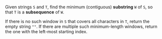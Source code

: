 Given strings `S` and `T`, find the minimum (contiguous) **substring** `W` of `S`, so that `T` is a **subsequence** of `W`.

If there is no such window in `S` that covers all characters in `T`, return the empty string `""`. If there are multiple such minimum-length windows, return the one with the left-most starting index.